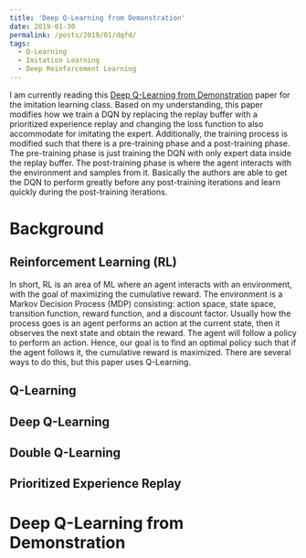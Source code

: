 ```yaml
---
title: 'Deep Q-Learning from Demonstration'
date: 2019-01-30
permalink: /posts/2019/01/dqfd/
tags:
  - Q-Learning
  - Imitation Learning
  - Deep Reinforcement Learning
---
```


I am currently reading this [Deep Q-Learning from Demonstration](https://arxiv.org/abs/1704.03732) paper for the imitation learning class. Based on my understanding, this paper modifies how we train a DQN by replacing the replay buffer with a prioritized experience replay and changing the loss function to also accommodate for imitating the expert. Additionally, the training process is modified such that there is a pre-training phase and a post-training phase. The pre-training phase is just training the DQN with only expert data inside the replay buffer. The post-training phase is where the agent interacts with the environment and samples from it. Basically the authors are able to get the DQN to perform greatly before any post-training iterations and learn quickly during the post-training iterations.

Background
======

Reinforcement Learning (RL)
------

In short, RL is an area of ML where an agent interacts with an environment, with the goal of maximizing the cumulative reward. The environment is a Markov Decision Process (MDP) consisting: action space, state space, transition function, reward function, and a discount factor. Usually how the process goes is an agent performs an action at the current state, then it observes the next state and obtain the reward. The agent will follow a policy to perform an action. Hence, our goal is to find an optimal policy such that if the agent follows it, the cumulative reward is maximized. There are several ways to do this, but this paper uses Q-Learning.

Q-Learning
------

Deep Q-Learning
------

Double Q-Learning
------

Prioritized Experience Replay
------

Deep Q-Learning from Demonstration
======
